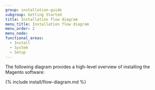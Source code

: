 ```yaml
---
group: installation-guide
subgroup: Getting Started
title: Installation flow diagram
menu_title: Installation flow diagram
menu_order: 2
menu_node:
functional_areas:
  - Install
  - System
  - Setup
---
```



The following diagram provides a high-level overview of installing the Magento software:

{% include install/flow-diagram.md %}